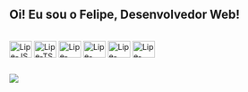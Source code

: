 ## Oi! Eu sou o Felipe, Desenvolvedor Web!

<div style="display: inline_block"><br>
  <img align="center" alt="Lipe-JS" height="30" width="40" src="https://cdn.jsdelivr.net/gh/devicons/devicon/icons/javascript/javascript-original.svg" /> 
  <img align="center" alt="Lipe-TS" height="30" width="40" src="https://cdn.jsdelivr.net/gh/devicons/devicon@latest/icons/typescript/typescript-original.svg" /> 
  <img align="center" alt="Lipe-React" height="30" width="40" src="https://cdn.jsdelivr.net/gh/devicons/devicon/icons/react/react-original.svg" /> 
  <img align="center" alt="Lipe-Angular" height="30" width="40" src="https://cdn.jsdelivr.net/gh/devicons/devicon/icons/angularjs/angularjs-original.svg" /> 
  <img align="center" alt="Lipe-HTML" height="30" width="40" src="https://cdn.jsdelivr.net/gh/devicons/devicon/icons/html5/html5-original.svg" /> 
  <img align="center" alt="Lipe-CSS" height="30" width="40" src="https://cdn.jsdelivr.net/gh/devicons/devicon/icons/css3/css3-original.svg" /> 
</div>

##
  
  <a href="https://www.linkedin.com/in/felipe-monteiro-a1ba1620a/" target="_blank"><img src="https://img.shields.io/badge/-LinkedIn-%230077B5?style=for-the-badge&logo=linkedin&logoColor=white" target="_blank"></a>


